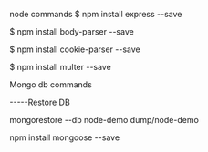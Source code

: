 node commands
$ npm install express --save

$ npm install body-parser --save

$ npm install cookie-parser --save

$ npm install multer --save


Mongo db commands
 
 -----Restore DB

 mongorestore --db node-demo dump/node-demo

npm install mongoose --save
